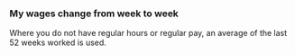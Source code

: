 ###  My wages change from week to week

Where you do not have regular hours or regular pay, an average of the last 52
weeks worked is used.
